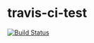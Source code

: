 travis-ci-test
==============
[![Build Status](https://travis-ci.org/xlenz/travis-ci-test.png?branch=master)](https://travis-ci.org/xlenz/travis-ci-test)
